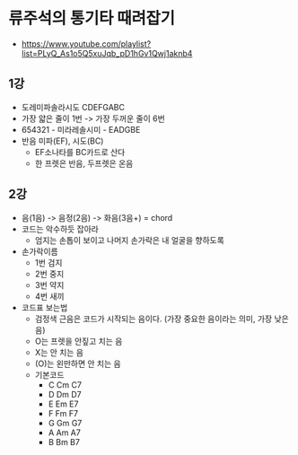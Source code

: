 # 류주석의 통기타 때려잡기
* https://www.youtube.com/playlist?list=PLyQ_As1o5Q5xuJqb_pD1hGv1Qwj1aknb4

## 1강
* 도레미파솔라시도 CDEFGABC
* 가장 얇은 줄이 1번 -> 가장 두꺼운 줄이 6번
* 654321 - 미라레솔시미 - EADGBE
* 반음 미파(EF), 시도(BC)
  * EF소나타를 BC카드로 산다
  * 한 프렛은 반음, 두프렛은 온음
  
## 2강
* 음(1음) -> 음정(2음) -> 화음(3음+) = chord
* 코드는 악수하듯 잡아라
  * 엄지는 손톱이 보이고 나머지 손가락은 내 얼굴을 향하도록
* 손가락이름
  * 1번 검지
  * 2번 중지
  * 3번 약지
  * 4번 새끼
* 코드표 보는법
  * 검정색 근음은 코드가 시작되는 음이다. (가장 중요한 음이라는 의미, 가장 낮은 음)
  * O는 프렛을 안짚고 치는 음
  * X는 안 치는 음
  * (O)는 왼만하면 안 치는 음
  * 기본코드
    * C Cm C7
    * D Dm D7
    * E Em E7
    * F Fm F7 
    * G Gm G7
    * A Am A7
    * B Bm B7
